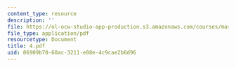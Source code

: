 ```yaml
---
content_type: resource
description: ''
file: https://ol-ocw-studio-app-production.s3.amazonaws.com/courses/mas-666-developmental-entrepreneurship-fall-2003/06909b7060ac3211e08e4c9cae2b6d96_4.pdf
file_type: application/pdf
resourcetype: Document
title: 4.pdf
uid: 06909b70-60ac-3211-e08e-4c9cae2b6d96
---
```

